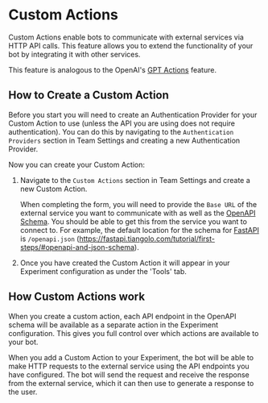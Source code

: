 # Custom Actions

Custom Actions enable bots to communicate with external services via HTTP API calls. 
This feature allows you to extend the functionality of your bot by integrating it with other services.

This feature is analogous to the OpenAI's [GPT Actions](https://platform.openai.com/docs/actions/introduction) feature.

## How to Create a Custom Action

Before you start you will need to create an Authentication Provider for your Custom Action to use (unless the API
you are using does not require authentication). You can do this by navigating to the `Authentication Providers` section
in Team Settings and creating a new Authentication Provider.

Now you can create your Custom Action:

1. Navigate to the `Custom Actions` section in Team Settings and create a new Custom Action.

    When completing the form, you will need to provide the `Base URL` of the external service you want to communicate with
    as well as the [OpenAPI Schema](https://swagger.io/specification/). You should be able to get this from
    the service you want to connect to. For example, the default location for the schema for [FastAPI](https://fastapi.tiangolo.com/)
    is `/openapi.json` (https://fastapi.tiangolo.com/tutorial/first-steps/#openapi-and-json-schema).


2. Once you have created the Custom Action it will appear in your Experiment configuration as under the 'Tools' tab.

## How Custom Actions work

When you create a custom action, each API endpoint in the OpenAPI schema will be available as a separate action in the
Experiment configuration. This gives you full control over which actions are available to your bot.

When you add a Custom Action to your Experiment, the bot will be able to make HTTP requests to the external service
using the API endpoints you have configured. The bot will send the request and receive the response from the external
service, which it can then use to generate a response to the user.
